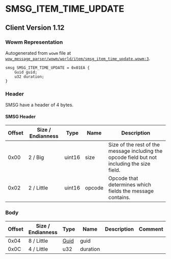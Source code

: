 # SMSG_ITEM_TIME_UPDATE

## Client Version 1.12

### Wowm Representation

Autogenerated from `wowm` file at [`wow_message_parser/wowm/world/item/smsg_item_time_update.wowm:3`](https://github.com/gtker/wow_messages/tree/main/wow_message_parser/wowm/world/item/smsg_item_time_update.wowm#L3).
```rust,ignore
smsg SMSG_ITEM_TIME_UPDATE = 0x01EA {
    Guid guid;
    u32 duration;
}
```
### Header

SMSG have a header of 4 bytes.

#### SMSG Header

| Offset | Size / Endianness | Type   | Name   | Description |
| ------ | ----------------- | ------ | ------ | ----------- |
| 0x00   | 2 / Big           | uint16 | size   | Size of the rest of the message including the opcode field but not including the size field.|
| 0x02   | 2 / Little        | uint16 | opcode | Opcode that determines which fields the message contains.|

### Body

| Offset | Size / Endianness | Type | Name | Description | Comment |
| ------ | ----------------- | ---- | ---- | ----------- | ------- |
| 0x04 | 8 / Little | [Guid](../spec/packed-guid.md) | guid |  |  |
| 0x0C | 4 / Little | u32 | duration |  |  |

